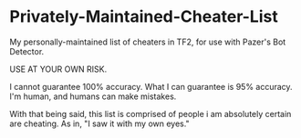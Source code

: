 # Privately-Maintained-Cheater-List

My personally-maintained list of cheaters in TF2, for use with Pazer's Bot Detector.

USE AT YOUR OWN RISK.

I cannot guarantee 100% accuracy.
What I can guarantee is 95% accuracy. I'm human, and humans can make mistakes.

With that being said, this list is comprised of people i am absolutely certain are cheating.
As in, "I saw it with my own eyes."
